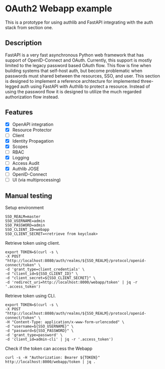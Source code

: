 # OAuth2 Webapp example

This is a prototype for using authlib and FastAPI integrating with the auth stack from section one.

## Description

FastAPI is a very fast asynchronous Python web framework that has support of OpenID-Connect and OAuth. Currently, this support is mostly limited to the legacy password based OAuth flow. This flow is fine when building systems that self-host auth, but become problematic when passwords must shared between the resources, SSO, and user. This section is designed to implement a reference archtecture for implemented three-legged auth using FastAPI with Authlib to protect a resource. Instead of using the password flow it is designed to utilize the much regarded authorization flow instead.

## Features
- [x] OpenAPI integration
- [x] Resource Protector
- [ ] Client
- [x] Identity Propagation
- [x] Scopes
- [ ] RBAC
- [x] Logging
- [ ] Access Audit
- [x] Authlib JOSE
- [ ] OpenID-Connect
- [ ] UI (via multiprocessing)

## Manual testing

Setup environment
```
SSO_REALM=master
SSO_USERNAME=admin
SSO_PASSWORD=admin
SSO_CLIENT_ID=webapp
SSO_CLIENT_SECRET=<retrieve from keycloak>
```

Retrieve token using client.

```
export TOKEN=$(curl -s \
-X POST "http://localhost:8080/auth/realms/${SSO_REALM}/protocol/openid-connect/token" \
-d 'grant_type=client_credentials' \
-d "client_id=${SSO_CLIENT_ID}" \
-d "client_secret=${SSO_CLIENT_SECRET}" \
-d 'redirect_uri=http://localhost:8000/webapp/token' | jq -r '.access_token')
```

Retrieve token using CLI.
```
export TOKEN=$(curl -s \
-X POST "http://localhost:8080/auth/realms/${SSO_REALM}/protocol/openid-connect/token" \
-H "Content-Type: application/x-www-form-urlencoded" \
-d "username=${SSO_USERNAME}" \
-d "password=${SSO_PASSWORD}" \
-d 'grant_type=password' \
-d 'client_id=admin-cli' | jq -r '.access_token')
```

Check if the token can access the Webapp
```
curl -s -H "Authorization: Bearer ${TOKEN}" http://localhost:8000/webapp/token | jq .
```
